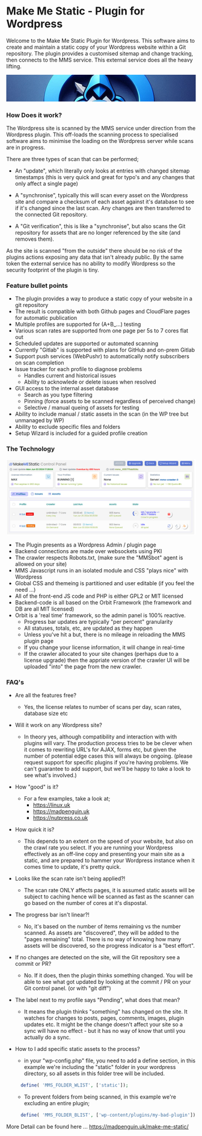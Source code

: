 # Make Me Static - Plugin for Wordpress

Welcome to the Make Me Static Plugin for Wordpress. This software aims to create and 
maintain a static copy of your Wordpress website within a Git repository. The plugin 
provides a customised sitemap and change tracking, then connects to the MMS service. 
This external service does all the heavy lifting.

![](images/wizard.jpeg)

### How Does it work?

The Wordpress site is scanned by the MMS service under direction from the Wordpress plugin. This
off-loads the scanning process to specialised software aims to minimise the loading on the Wordpress server while scans are in progress.

There are three types of scan that can be performed;

* An "update", which literally only looks at entries with changed sitemap timestamps
  (this is very quick and great for typo's and any changes that only affect a single page)
  
* A "synchronise", typically this will scan every asset on the Wordpress site and compare a
  checksum of each asset against it's database to see if it's changed since the last scan.
  Any changes are then transferred to the connected Git repository.

* A "Git verification", this is like a "synchronise", but also scans the Git repository for assets
  that are no longer referenced by the site (and removes them).

As the site is scanned "from the outside" there should be no risk of the plugins actions exposing
any data that isn't already public. By the same token the external service has no ability to modify
Wordpress so the security footprint of the plugin is tiny.

### Feature bullet points

* The plugin provides a way to produce a static copy of your website in a git repository
* The result is compatible with both Github pages and CloudFlare pages for automatic publication
* Multiple profiles are supported for (A+B_...) testing
* Various scan rates are supported from one page per 5s to 7 cores flat out
* Scheduled updates are supported or automated scanning
* Currently "Gitlab" is supported with plans for GitHub and on-prem Gitlab
* Support push services (WebPushr) to automatically notify subscribers on scan completion
* Issue tracker for each profile to diagnose problems
  * Handles current and historical issues
  * Ability to acknowlede or delete issues when resolved
* GUI access to the internal asset database
  * Search as you type filtering
  * Pinning (force assets to be scanned regardless of perceived change)
  * Selective / manual queing of assets for testing
* Ability to include manual / static assets in the scan (in the WP tree but unmanaged by WP)
* Ability to exclude specific files and folders
* Setup Wizard is included for a guided profile creation

### The Technology

![](images/mms.jpeg)

* The Plugin presents as a Wordpress Admin / plugin page
* Backend connections are made over websockets using PKI
* The crawler respects Robots.txt, (make sure the "MMSbot" agent is allowed on your site)
* MMS Javascript runs in an isolated module and CSS "plays nice" with Wordpress
* Global CSS and themeing is partitioned and user editable (if you feel the need ...)
* All of the front-end JS code and PHP is either GPL2 or MIT licensed
* Backend-code is all based on the Orbit Framework (the framework and DB are all MIT licensed)
* Orbit is a 'real time' framework, so the admin panel is 100% reactive.
  * Progress bar updates are typically "per percent" granularity
  * All statuses, totals, etc, are updated as they happen
  * Unless you've hit a but, there is no mileage in reloading the MMS plugin page
  * If you change your license information, it will change in real-time
  * If the crawler allocated to your site changes (perhaps due to a license upgrade) then the
    appriate version of the crawler UI will be uploaded "into" the page from the new
    crawler.

### FAQ's

* Are all the features free?
  * Yes, the license relates to number of scans per day, scan rates, database size etc

* Will it work on any Wordpress site?
  * In theory yes, although compatibility and interaction with with plugins will vary. The production
    process tries to be be clever when it comes to rewriting URL's for AJAX, forms etc, but given the
    number of potential edge cases this will always be ongoing. (please request support for specific
    plugins if you're having problems. We can't guarantee to add support, but we'll be happy to take
    a look to see what's involved.)

* How "good" is it?
  * For a few examples, take a look at;
    * https://linux.uk
    * https://madpenguin.uk
    * https://nutpress.co.uk

* How quick it is? 
  * This depends to an extent on the speed of your website, but also on the crawl rate you select.
    If you are running your Wordpress effectively as an off-line copy and presenting your main site
    as a static, and are prepared to hammer your Wordpress instance when it comes time to update,
    it's pretty quick.

* Looks like the scan rate isn't being applied?!
  * The scan rate ONLY affects pages, it is assumed static assets will be subject to caching hence
    will be scanned as fast as the scanner can go based on the number of cores at it's dispostal.

* The progress bar isn't linear?!
  * No, it's based on the number of items remaining vs the number scanned. As assets are "discovered",
    they will be added to the "pages remaining" total. There is no way of knowing how many assets will
    be discovered, so the progress indicator is a "best effort".

* If no changes are detected on the site, will the Git repository see a commit or PR?
  * No. If it does, then the plugin thinks something changed. You will be able to see what got updated
    by looking at the commit / PR on your Git control panel. (or with "git diff")

* The label next to my profile says "Pending", what does that mean?
  * It means the plugin thinks "something" has changed on the site. It watches for changes to posts,
    pages, comments, images, plugin updates etc. It might be the change doesn't affect your site so
    a sync will have no effect - but it has no way of know that until you actually do a sync.

* How to I add specific static assets to the process?
  * in your "wp-config.php" file, you need to add a define section, in this example we're including
    the "static" folder in your wordpress directory, so all assets in this folder tree will be included.
  ```php
    define( 'MMS_FOLDER_WLIST', ['static']);
  ```
  * To prevent folders from being scanned, in this example we're excluding an entire plugin;
  ```php
    define( 'MMS_FOLDER_BLIST', ['wp-content/plugins/my-bad-plugin']);
  ```




More Detail can be found here ...
https://madpenguin.uk/make-me-static/
